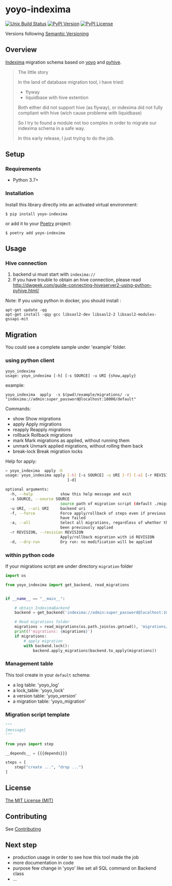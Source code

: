 # yoyo-indexima


[![Unix Build Status](https://img.shields.io/travis/geronimo-iia/yoyo-indexima/master.svg?label=unix)](https://travis-ci.org/geronimo-iia/yoyo-indexima)
[![PyPI Version](https://img.shields.io/pypi/v/yoyo-indexima.svg)](https://pypi.org/project/yoyo-indexima)
[![PyPI License](https://img.shields.io/pypi/l/yoyo-indexima.svg)](https://pypi.org/project/yoyo-indexima)

Versions following [Semantic Versioning](https://semver.org/)

## Overview

[Indexima](https://indexima.com/) migration schema based on [yoyo](https://ollycope.com/software/yoyo/latest/) and [pyhive](https://pypi.org/project/PyHive/).


> The little story
>
>In the land of database migration tool, i have tried:
>
>- flyway
>- liquidbase with hive extention
>
>Both either did not support hive (as flyway), or indexima did not fully compliant with hive (wich cause probleme with liquidbase)
>
>So I try to found a module not too complex in order to migrate our indexima schema in a safe way.
>
>In this early release, I just trying to do the job.


## Setup

### Requirements

* Python 3.7+

### Installation

Install this library directly into an activated virtual environment:

```text
$ pip install yoyo-indexima
```

or add it to your [Poetry](https://poetry.eustace.io/) project:

```text
$ poetry add yoyo-indexima
```

## Usage

### Hive connection

1. backend ui must start with ```indexima://```
2. If you have trouble to obtain an hive connection, please read http://dwgeek.com/guide-connecting-hiveserver2-using-python-pyhive.html/

Note: 
If you using python in docker, you should install :
```
apt-get update -qq
apt-get install -qqy gcc libsasl2-dev libsasl2-2 libsasl2-modules-gssapi-mit 
```

## Migration

You could see a complete sample under 'example' folder.


### using python client

```
yoyo_indexima
usage: yoyo_indexima [-h] [-s SOURCE] -u URI {show,apply}
```

example:

```
yoyo_indexima  apply  -s $(pwd)/example/migrations/ -u "indexima://admin:super_password@localhost:10000/default"
```

Commands:

- show                Show migrations
- apply               Apply migrations
- reapply             Reapply migrations
- rollback            Rollback migrations
- mark                Mark migrations as applied, without running them
- unmark              Unmark applied migrations, without rolling them back
- break-lock          Break migration locks


Help for apply:

```bash
> yoyo_indexima  apply -h
usage: yoyo_indexima apply [-h] [-s SOURCE] -u URI [-f] [-a] [-r REVISION]
                           [-d]

optional arguments:
  -h, --help            show this help message and exit
  -s SOURCE, --source SOURCE
                        source path of migration script (default ./migrations)
  -u URI, --uri URI     backend uri
  -f, --force           Force apply/rollback of steps even if previous steps
                        have failed
  -a, --all             Select all migrations, regardless of whether they have
                        been previously applied
  -r REVISION, --revision REVISION
                        Apply/rollback migration with id REVISION
  -d, --dry-run         Dry run: no modification will be applied
```

### within python code

If your migrations script are under directory ```migration``` folder

```python
import os

from yoyo_indexima import get_backend, read_migrations


if __name__ == "__main__":

    # obtain IndeximaBackend
    backend = get_backend('indexima://admin:super_password@localhost:10000/default?auth=CUSTOM')

    # Read migrations folder
    migrations = read_migrations(os.path.join(os.getcwd(), 'migrations/**/*'))
    print(f'migrations: {migrations}')
    if migrations:
        # apply migration
        with backend.lock():
            backend.apply_migrations(backend.to_apply(migrations))
```

### Management table

This tool create in your `default` schema:

- a log table: 'yoyo_log'
- a lock_table: 'yoyo_lock'
- a version table: 'yoyo_version'
- a migration table: 'yoyo_migration'

### Migration script template

```python
"""
{message}
"""

from yoyo import step

__depends__ = {{{depends}}}

steps = [
    step("create ...", "drop ...")
]
```

## License

[The MIT License (MIT)](https://geronimo-iia.github.io/yoyo-indexima/license)


## Contributing

See [Contributing](https://geronimo-iia.github.io/yoyo-indexima/contributing)

## Next step

- production usage in order to see how this tool made the job
- more documentation in code
- purpose few change in 'yoyo' like set all SQL command on Backend class
- ...
